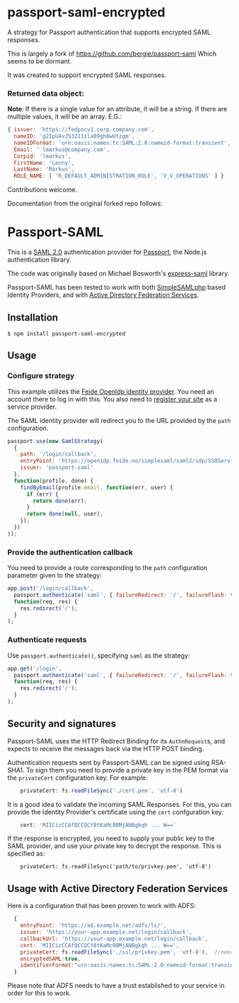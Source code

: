 passport-saml-encrypted
=======================

A strategy for Passport authentication that supports encrypted SAML responses.

This is largely a fork of https://github.com/bergie/passport-saml
Which seems to be dormant.

It was created to support encrypted SAML responses.

### Returned data object:
**Note**: If there is a single value for an attribute, it will be a string. If there are multiple values, it will be an array. E.G.:

```javascript
{ issuer: 'https://fedpocv1.corp.company.com',
  nameID: 'g2IpU4vJ53211ila09gh8wUtzgm',
  nameIDFormat: 'urn:oasis:names:tc:SAML:2.0:nameid-format:transient',
  Email: ' lmarkus@company.com',
  Corpid: 'lmarkus',
  FirstName: 'Lenny',
  LastName: 'Markus',
  ROLE_NAME: [ 'R_DEFAULT_ADMINISTRATION_ROLE', 'V_V_OPERATIONS' ] }
```


Contributions welcome.


Documentation from the original forked repo follows:

Passport-SAML
=============

This is a [SAML 2.0](http://en.wikipedia.org/wiki/SAML_2.0) authentication provider for [Passport](http://passportjs.org/), the Node.js authentication library.

The code was originally based on Michael Bosworth's [express-saml](https://github.com/bozzltron/express-saml) library.

Passport-SAML has been tested to work with both [SimpleSAMLphp](http://simplesamlphp.org/) based Identity Providers, and with [Active Directory Federation Services](http://en.wikipedia.org/wiki/Active_Directory_Federation_Services).

## Installation

    $ npm install passport-saml-encrypted

## Usage

### Configure strategy

This example utilizes the [Feide OpenIdp identity provider](https://openidp.feide.no/). You need an account there to log in with this. You also need to [register your site](https://openidp.feide.no/simplesaml/module.php/metaedit/index.php) as a service provider.

The SAML identity provider will redirect you to the URL provided by the `path` configuration.

```javascript
passport.use(new SamlStrategy(
  {
    path: '/login/callback',
    entryPoint: 'https://openidp.feide.no/simplesaml/saml2/idp/SSOService.php',
    issuer: 'passport-saml'
  },
  function(profile, done) {
    findByEmail(profile.email, function(err, user) {
      if (err) {
        return done(err);
      }
      return done(null, user);
    });
  })
));
```

### Provide the authentication callback

You need to provide a route corresponding to the `path` configuration parameter given to the strategy:

```javascript
app.post('/login/callback',
  passport.authenticate('saml', { failureRedirect: '/', failureFlash: true }),
  function(req, res) {
    res.redirect('/');
  }
);
```

### Authenticate requests

Use `passport.authenticate()`, specifying `saml` as the strategy:

```javascript
app.get('/login',
  passport.authenticate('saml', { failureRedirect: '/', failureFlash: true }),
  function(req, res) {
    res.redirect('/');
  }
);
```

## Security and signatures

Passport-SAML uses the HTTP Redirect Binding for its `AuthnRequest`s, and expects to receive the messages back via the HTTP POST binding.

Authentication requests sent by Passport-SAML can be signed using RSA-SHA1. To sign them you need to provide a private key in the PEM format via the `privateCert` configuration key. For example:

```javascript
    privateCert: fs.readFileSync('./cert.pem', 'utf-8')
```

It is a good idea to validate the incoming SAML Responses. For this, you can provide the Identity Provider's certificate using the `cert` confguration key:

```javascript
    cert: 'MIICizCCAfQCCQCY8tKaMc0BMjANBgkqh ... W=='
```

If the response is encrypted, you need to supply your public key to the SAML provider, and use your private key to decrypt the response.
This is specified as:
 ```javascrip
     privateCert: fs.readFileSync('path/to/privkey.pem', 'utf-8')
```

## Usage with Active Directory Federation Services

Here is a configuration that has been proven to work with ADFS:

```javascript
  {
    entryPoint: 'https://ad.example.net/adfs/ls/',
    issuer: 'https://your-app.example.net/login/callback',
    callbackUrl: 'https://your-app.example.net/login/callback',
    cert: 'MIICizCCAfQCCQCY8tKaMc0BMjANBgkqh ... W==',
    privateCert: fs.readFileSync('./ssl/privkey.pem', 'utf-8'),  //need to generate key using openssl and put it in server
    encryptedSAML:true,
    identifierFormat:"urn:oasis:names:tc:SAML:2.0:nameid-format:transient"
  }
```

Please note that ADFS needs to have a trust established to your service in order for this to work.


